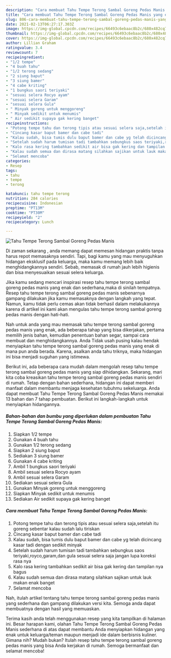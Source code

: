 ```yaml
---
description: "Cara membuat Tahu Tempe Terong Sambal Goreng Pedas Manis yang enak Untuk Jualan"
title: "Cara membuat Tahu Tempe Terong Sambal Goreng Pedas Manis yang enak Untuk Jualan"
slug: 806-cara-membuat-tahu-tempe-terong-sambal-goreng-pedas-manis-yang-enak-untuk-jualan
date: 2021-02-13T06:27:17.303Z
image: https://img-global.cpcdn.com/recipes/66493c6ebaac8b2c/680x482cq70/tahu-tempe-terong-sambal-goreng-pedas-manis-foto-resep-utama.jpg
thumbnail: https://img-global.cpcdn.com/recipes/66493c6ebaac8b2c/680x482cq70/tahu-tempe-terong-sambal-goreng-pedas-manis-foto-resep-utama.jpg
cover: https://img-global.cpcdn.com/recipes/66493c6ebaac8b2c/680x482cq70/tahu-tempe-terong-sambal-goreng-pedas-manis-foto-resep-utama.jpg
author: Lillian Graham
ratingvalue: 3.4
reviewcount: 7
recipeingredient:
- "1/2 tempe"
- "4 buah tahu"
- "1/2 terong sedang"
- "2 siung baput"
- "3 siung bamer"
- "4 cabe kriting"
- "1 bungkus saori teriyaki"
- "sesuai selera Rocyo ayam"
- "sesuai selera Garam"
- "sesuai selera Gula"
- " Minyak goreng untuk menggoreng"
- " Minyak sedikit untuk menumis"
- " Air sedikit supaya gak kering banget"
recipeinstructions:
- "Potong tempe tahu dan terong tipis atau sesuai selera saja,setelah itu goreng sebentar kalau sudah lalu tiriskan"
- "Cincang kasar baput bamer dan cabe tadi"
- "Kalau sudah, bisa tumis dulu baput bamer dan cabe yg telah dicincang kasar tadi dengan sedikit minyak"
- "Setelah sudah harum tumisan tadi tambahkan sebungkus saos teriyaki,royco,garam,dan gula sesuai selera saja jangan lupa koreksi rasa nya"
- "Kalo rasa kering tambahkan sedikit air bisa gak kering dan tampilan nya bagus"
- "Kalau sudah semua dan dirasa matang silahkan sajikan untuk lauk makan enak banget"
- "Selamat mencoba"
categories:
- Resep
tags:
- tahu
- tempe
- terong

katakunci: tahu tempe terong 
nutrition: 284 calories
recipecuisine: Indonesian
preptime: "PT13M"
cooktime: "PT30M"
recipeyield: "2"
recipecategory: Lunch

---
```



![Tahu Tempe Terong Sambal Goreng Pedas Manis](https://img-global.cpcdn.com/recipes/66493c6ebaac8b2c/680x482cq70/tahu-tempe-terong-sambal-goreng-pedas-manis-foto-resep-utama.jpg)

Di zaman  sekarang , anda memang dapat memesan hidangan praktis tanpa harus repot memasaknya sendiri. Tapi, bagi kamu yang mau menyuguhkan hidangan eksklusif pada keluarga, maka kamu memang lebih baik menghidangkannya sendiri. Sebab, memasak di rumah jauh lebih higienis dan bisa menyesuaikan sesuai selera keluarga.

Jika kamu sedang mencari inspirasi resep tahu tempe terong sambal goreng pedas manis yang enak dan sederhana,maka di sinilah tempatnya. Resep tahu tempe terong sambal goreng pedas manis  sebenarnya gampang dilakukan jika kamu memasaknya dengan langkah yang tepat. Namun, kamu tidak perlu cemas akan tidak berhasil dalam melakukannya 
karena di artikel ini kami akan mengulas tahu tempe terong sambal goreng pedas manis dengan hati-hati.  



Nah untuk anda yang mau memasak tahu tempe terong sambal goreng pedas manis yang enak, ada beberapa tahap yang bisa dikerjakan, pertama memilih jenis bahan, kemudian penentuan bahan segar, sampai cara membuat dan menghidangkannya. Anda Tidak usah pusing kalau hendak menyiapkan tahu tempe terong sambal goreng pedas manis yang enak di mana pun anda berada. Karena, asalkan anda  tahu triknya, maka hidangan ini bisa menjadi suguhan yang istimewa.

Berikut ini, ada beberapa cara mudah dalam mengolah resep tahu tempe terong sambal goreng pedas manis yang siap dihidangkan. Sekarang, mari kita coba kreasikan tahu tempe terong sambal goreng pedas manis sendiri di rumah. Tetap dengan bahan sederhana, hidangan ini dapat memberi manfaat dalam membantu menjaga kesehatan tubuhmu sekeluarga. Anda dapat membuat Tahu Tempe Terong Sambal Goreng Pedas Manis memakai 13 bahan dan 7 tahap pembuatan. Berikut ini langkah-langkah untuk menyiapkan hidangannya.

<!--inarticleads1-->

##### Bahan-bahan dan bumbu yang diperlukan dalam pembuatan Tahu Tempe Terong Sambal Goreng Pedas Manis:

1. Siapkan 1/2 tempe
1. Gunakan 4 buah tahu
1. Gunakan 1/2 terong sedang
1. Siapkan 2 siung baput
1. Sediakan 3 siung bamer
1. Gunakan 4 cabe kriting
1. Ambil 1 bungkus saori teriyaki
1. Ambil sesuai selera Rocyo ayam
1. Ambil sesuai selera Garam
1. Sediakan sesuai selera Gula
1. Gunakan  Minyak goreng untuk menggoreng
1. Siapkan  Minyak sedikit untuk menumis
1. Sediakan  Air sedikit supaya gak kering banget




<!--inarticleads2-->

##### Cara membuat Tahu Tempe Terong Sambal Goreng Pedas Manis:

1. Potong tempe tahu dan terong tipis atau sesuai selera saja,setelah itu goreng sebentar kalau sudah lalu tiriskan
1. Cincang kasar baput bamer dan cabe tadi
1. Kalau sudah, bisa tumis dulu baput bamer dan cabe yg telah dicincang kasar tadi dengan sedikit minyak
1. Setelah sudah harum tumisan tadi tambahkan sebungkus saos teriyaki,royco,garam,dan gula sesuai selera saja jangan lupa koreksi rasa nya
1. Kalo rasa kering tambahkan sedikit air bisa gak kering dan tampilan nya bagus
1. Kalau sudah semua dan dirasa matang silahkan sajikan untuk lauk makan enak banget
1. Selamat mencoba




Nah, itulah artikel tentang  tahu tempe terong sambal goreng pedas manis  yang sederhana dan gampang dilakukan versi kita. Semoga anda dapat membuatnya dengan hasil yang memuaskan. 

Terima kasih anda telah menggunakan resep yang kita tampilkan di halaman ini. Besar harapan kami, olahan  Tahu Tempe Terong Sambal Goreng Pedas Manis sederhana di atas dapat membantu Anda menyiapkan hidangan yang enak untuk keluarga/teman maupun menjadi ide dalam berbisnis kuliner. Gimana nih? Mudah bukan? Itulah resep tahu tempe terong sambal goreng pedas manis yang bisa Anda kerjakan di rumah. Semoga bermanfaat dan selamat mencoba!

